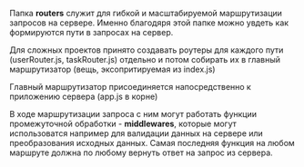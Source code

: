 Папка **routers** служит для гибкой и масштабируемой маршрутизации запросов на сервере.
Именно благодяря этой папке можно увдеть как формируются пути в запросах на сервер.

Для сложных проектов принято создавать роутеры для каждого пути (userRouter.js, taskRouter.js) отдельно и потом собирать их в главный маршрутизатор (вещь, эксопритируемая из index.js)

Главный маршрутизатор присоединяется напосредственно к приложению сервера (app.js в корне)

В ходе маршрутизации запроса с ним могут работать функции промежуточной обработки - **middlewares**, которые могут использоватся например для валидации данных на сервере или преобразования исходных данных.
Самая последняя функция на любом маршруте должна по любому вернуть ответ на запрос из сервера.